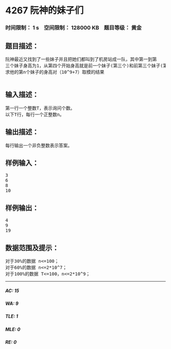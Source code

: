 # 4267 阮神的妹子们   
### 时间限制： 1 s&nbsp;&nbsp;&nbsp;&nbsp;空间限制： 128000 KB&nbsp;&nbsp;&nbsp;&nbsp;题目等级： 黄金  
## 题目描述：  

<pre>
阮神最近又找到了一些妹子并且把她们都叫到了机房站成一队，其中第一到第  
三个妹子身高为1，从第四个开始身高就是前一个妹子(第三个)和前第三个妹子(第一个)的身高之和  
求他的第n个妹子的身高对（10^9+7）取模的结果  

</pre>
  
  
## 输入描述：  

<pre>
第一行一个整数T，表示询问个数。  
以下T行，每行一个正整数n。
</pre>
  
  
## 输出描述：  

<pre>
每行输出一个非负整数表示答案。
</pre>
  
  
## 样例输入：  

<pre>
3  
6  
8  
10
</pre>
  
  
## 样例输出：  

<pre>
4  
9  
19
</pre>
  
  
## 数据范围及提示：  

<pre>
对于30%的数据 n<=100；  
对于60%的数据 n<=2*10^7；  
对于100%的数据 T<=100，n<=2*10^9；
</pre>
  
  
***  

##### AC: 15  
##### WA: 9  
##### TLE: 1  
##### MLE: 0  
##### RE: 0  
